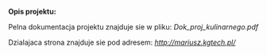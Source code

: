 **Opis projektu:**

Pelna dokumentacja projektu znajduje sie w pliku: *Dok_proj_kulinarnego.pdf*

Dzialajaca strona znajduje sie pod adresem: *http://mariusz.kgtech.pl/*
